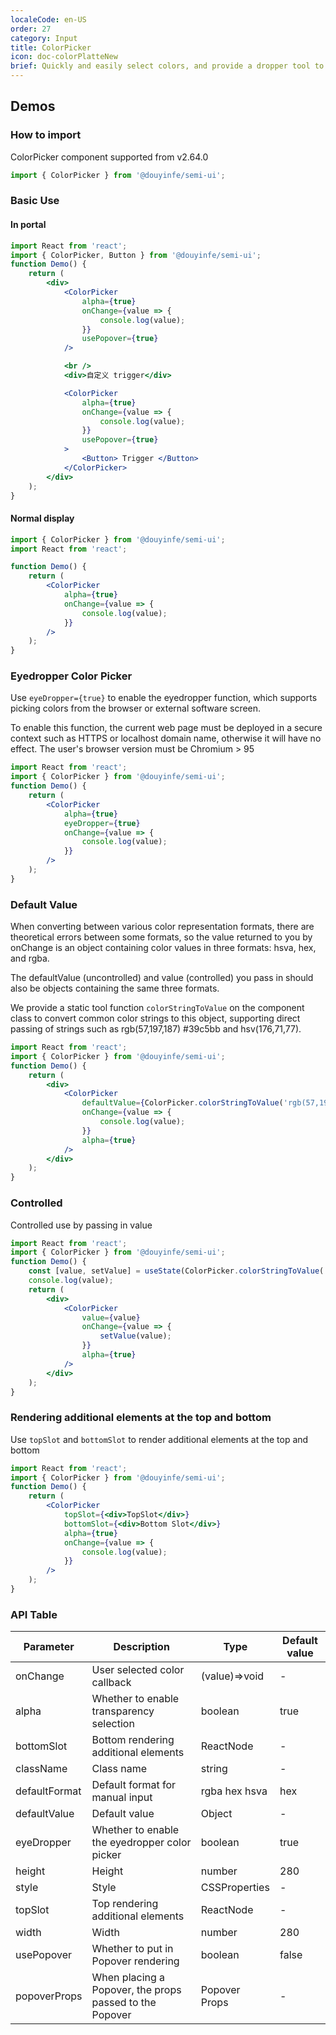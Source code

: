 ```yaml
---
localeCode: en-US
order: 27
category: Input
title: ColorPicker
icon: doc-colorPlatteNew
brief: Quickly and easily select colors, and provide a dropper tool to pick colors
---
```


## Demos

### How to import

ColorPicker component supported from v2.64.0

```jsx import
import { ColorPicker } from '@douyinfe/semi-ui';
```

### Basic Use

#### In portal

```jsx live=true
import React from 'react';
import { ColorPicker, Button } from '@douyinfe/semi-ui';
function Demo() {
    return (
        <div>
            <ColorPicker
                alpha={true}
                onChange={value => {
                    console.log(value);
                }}
                usePopover={true}
            />

            <br />
            <div>自定义 trigger</div>

            <ColorPicker
                alpha={true}
                onChange={value => {
                    console.log(value);
                }}
                usePopover={true}
            >
                <Button> Trigger </Button>
            </ColorPicker>
        </div>
    );
}
```

#### Normal display

```jsx live=true
import { ColorPicker } from '@douyinfe/semi-ui';
import React from 'react';

function Demo() {
    return (
        <ColorPicker
            alpha={true}
            onChange={value => {
                console.log(value);
            }}
        />
    );
}
```

### Eyedropper Color Picker

Use `eyeDropper={true}` to enable the eyedropper function, which supports picking colors from the browser or external software screen.

<Notice title='Notes'>
To enable this function, the current web page must be deployed in a secure context such as HTTPS or localhost domain name, otherwise it will have no effect. The user's browser version must be Chromium > 95
</Notice>

```jsx live=true
import React from 'react';
import { ColorPicker } from '@douyinfe/semi-ui';
function Demo() {
    return (
        <ColorPicker
            alpha={true}
            eyeDropper={true}
            onChange={value => {
                console.log(value);
            }}
        />
    );
}
```

### Default Value

When converting between various color representation formats, there are theoretical errors between some formats, so the value returned to you by onChange is an object containing color values ​​in three formats: hsva, hex, and rgba.

The defaultValue (uncontrolled) and value (controlled) you pass in should also be objects containing the same three formats.

We provide a static tool function `colorStringToValue` on the component class to convert common color strings to this object, supporting direct passing of strings such as rgb(57,197,187) #39c5bb and hsv(176,71,77).

```jsx live=true
import React from 'react';
import { ColorPicker } from '@douyinfe/semi-ui';
function Demo() {
    return (
        <div>
            <ColorPicker
                defaultValue={ColorPicker.colorStringToValue('rgb(57,197,187)')}
                onChange={value => {
                    console.log(value);
                }}
                alpha={true}
            />
        </div>
    );
}
```

### Controlled

Controlled use by passing in value

```jsx live=true
import React from 'react';
import { ColorPicker } from '@douyinfe/semi-ui';
function Demo() {
    const [value, setValue] = useState(ColorPicker.colorStringToValue('#39c5bb'));
    console.log(value);
    return (
        <div>
            <ColorPicker
                value={value}
                onChange={value => {
                    setValue(value);
                }}
                alpha={true}
            />
        </div>
    );
}
```

### Rendering additional elements at the top and bottom

Use `topSlot` and `bottomSlot` to render additional elements at the top and bottom

```jsx live=true
import React from 'react';
import { ColorPicker } from '@douyinfe/semi-ui';
function Demo() {
    return (
        <ColorPicker
            topSlot={<div>TopSlot</div>}
            bottomSlot={<div>Bottom Slot</div>}
            alpha={true}
            onChange={value => {
                console.log(value);
            }}
        />
    );
}
```

### API Table

| Parameter     | Description                                             | Type          | Default value |
| ------------- | ------------------------------------------------------- | ------------- | ------------- |
| onChange      | User selected color callback                            | (value)=>void | -             |
| alpha         | Whether to enable transparency selection                | boolean       | true          |
| bottomSlot    | Bottom rendering additional elements                    | ReactNode     | -             |
| className     | Class name                                              | string        | -             |
| defaultFormat | Default format for manual input                         | rgba hex hsva | hex           |
| defaultValue  | Default value                                           | Object        | -             |
| eyeDropper    | Whether to enable the eyedropper color picker           | boolean       | true          |
| height        | Height                                                  | number        | 280           |
| style         | Style                                                   | CSSProperties | -             |
| topSlot       | Top rendering additional elements                       | ReactNode     | -             |
| width         | Width                                                   | number        | 280           |
| usePopover    | Whether to put in Popover rendering                     | boolean       | false         |
| popoverProps  | When placing a Popover, the props passed to the Popover | Popover Props | -             |
